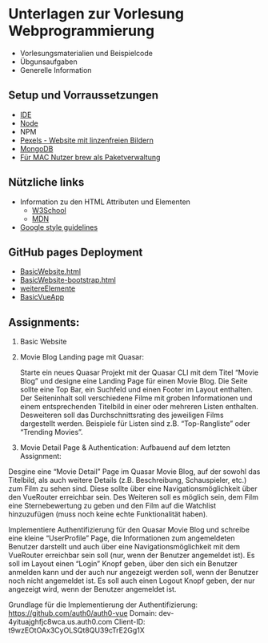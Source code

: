 # Unterlagen zur Vorlesung Webprogrammierung

* Vorlesungsmaterialien und Beispielcode
* Übgunsaufgaben
* Generelle Information

## Setup und Vorraussetzungen

* [IDE](https://code.visualstudio.com/)
* [Node](https://docs.npmjs.com/downloading-and-installing-node-js-and-npm#using-a-node-installer-to-install-nodejs-and-npm)
* NPM
* [Pexels - Website mit linzenfreien Bildern](https://www.pexels.com/de-de/)
* [MongoDB](https://account.mongodb.com/account/login)
* [Für MAC Nutzer brew als Paketverwaltung](https://brew.sh)


## Nützliche links
- Information zu den HTML Attributen und Elementen
  - [W3School](https://www.w3schools.com/html/default.asp)
  - [MDN](https://developer.mozilla.org/en-US/docs/MDN/Writing_guidelines/Writing_style_guide/Code_style_guide/HTML)
- [Google style guidelines](https://google.github.io/styleguide/htmlcssguide.html)


## GitHub pages Deployment

* [BasicWebsite.html](https://tel21at.github.io/webprogrammierung/Vorlesungsmaterial/html/BasicWebsite.html)
* [BasicWebsite-bootstrap.html](https://tel21at.github.io/webprogrammierung/Vorlesungsmaterial/html/BasicWebsite-bootstrap.html)
* [weitereElemente](https://tel21at.github.io/webprogrammierung/Vorlesungsmaterial/html/weitereElemente.html)
* [BasicVueApp](https://tel21at.github.io/webprogrammierung/Vorlesungsmaterial/Vue.js/index.html)


## Assignments:

1. Basic Website
2. Movie Blog Landing page mit Quasar:

   Starte ein neues Quasar Projekt mit der Quasar CLI mit dem Titel “Movie Blog” und designe eine Landing Page für einen Movie Blog. Die Seite sollte eine Top Bar, ein Suchfeld und einen Footer im Layout enthalten. Der Seiteninhalt soll verschiedene Filme mit groben Informationen und einem entsprechenden Titelbild in einer oder mehreren Listen enthalten. Desweiteren soll das Durchschnittsrating des jeweiligen Films dargestellt werden. Beispiele für Listen sind z.B. “Top-Rangliste” oder “Trending Movies”.

3. Movie Detail Page & Authentication:
  Aufbauend auf dem letzten Assignment:

  Desgine eine “Movie Detail” Page im Quasar Movie Blog, auf der sowohl das Titelbild, als auch weitere Details (z.B. Beschreibung, Schauspieler, etc.) zum Film zu sehen sind. Diese sollte über eine Navigationsmöglichkeit über den VueRouter erreichbar sein. Des Weiteren soll es möglich sein, dem Film eine Sternebewertung zu geben und den Film auf die Watchlist hinzuzufügen (muss noch keine echte Funktionalität haben).

  Implementiere Authentifizierung für den Quasar Movie Blog und schreibe eine kleine “UserProfile” Page, die Informationen zum angemeldeten Benutzer darstellt und auch über eine Navigationsmöglichkeit mit dem VueRouter erreichbar sein soll (nur, wenn der Benutzer angemeldet ist). Es soll im Layout einen “Login” Knopf geben, über den sich ein Benutzer anmelden kann und der auch nur angezeigt werden soll, wenn der Benutzer noch nicht angemeldet ist. Es soll auch einen Logout Knopf geben, der nur angezeigt wird, wenn der Benutzer angemeldet ist.
  
  Grundlage für die Implementierung der Authentifizierung: https://github.com/auth0/auth0-vue
  Domain: dev-4yituajghfjc8wca.us.auth0.com		Client-ID: t9wzEOtOAx3CyOLSQt8QU39cTrE2Gg1X